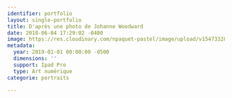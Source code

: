 ```yaml
---
identifier: portfolio
layout: single-portfolio
title: D'après une photo de Johanne Woodward
date: 2018-06-04 17:29:02 -0400
image: https://res.cloudinary.com/npaquet-pastel/image/upload/v1547332815/Johanne%20Qoodward%2C%202-19.jpg
metadata:
  year: 2019-01-01 00:00:00 -0500
  dimensions: ''
  support: Ipad Pro
  type: Art numérique
categorie: portraits

---
```

